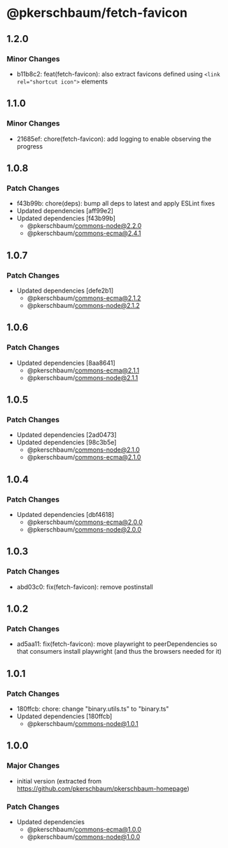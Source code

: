 # @pkerschbaum/fetch-favicon

## 1.2.0

### Minor Changes

- b11b8c2: feat(fetch-favicon): also extract favicons defined using `<link rel="shortcut icon">` elements

## 1.1.0

### Minor Changes

- 21685ef: chore(fetch-favicon): add logging to enable observing the progress

## 1.0.8

### Patch Changes

- f43b99b: chore(deps): bump all deps to latest and apply ESLint fixes
- Updated dependencies [aff99e2]
- Updated dependencies [f43b99b]
  - @pkerschbaum/commons-node@2.2.0
  - @pkerschbaum/commons-ecma@2.4.1

## 1.0.7

### Patch Changes

- Updated dependencies [defe2b1]
  - @pkerschbaum/commons-ecma@2.1.2
  - @pkerschbaum/commons-node@2.1.2

## 1.0.6

### Patch Changes

- Updated dependencies [8aa8641]
  - @pkerschbaum/commons-ecma@2.1.1
  - @pkerschbaum/commons-node@2.1.1

## 1.0.5

### Patch Changes

- Updated dependencies [2ad0473]
- Updated dependencies [98c3b5e]
  - @pkerschbaum/commons-node@2.1.0
  - @pkerschbaum/commons-ecma@2.1.0

## 1.0.4

### Patch Changes

- Updated dependencies [dbf4618]
  - @pkerschbaum/commons-ecma@2.0.0
  - @pkerschbaum/commons-node@2.0.0

## 1.0.3

### Patch Changes

- abd03c0: fix(fetch-favicon): remove postinstall

## 1.0.2

### Patch Changes

- ad5aa11: fix(fetch-favicon): move playwright to peerDependencies so that consumers install playwright (and thus the browsers needed for it)

## 1.0.1

### Patch Changes

- 180ffcb: chore: change "binary.utils.ts" to "binary.ts"
- Updated dependencies [180ffcb]
  - @pkerschbaum/commons-node@1.0.1

## 1.0.0

### Major Changes

- initial version (extracted from https://github.com/pkerschbaum/pkerschbaum-homepage)

### Patch Changes

- Updated dependencies
  - @pkerschbaum/commons-ecma@1.0.0
  - @pkerschbaum/commons-node@1.0.0
